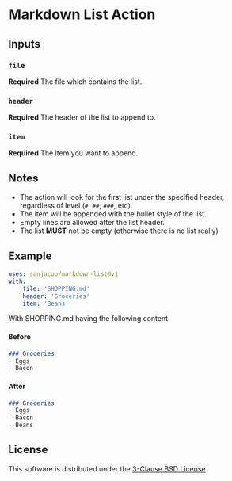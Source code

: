 # Markdown List Action


## Inputs

### `file`
**Required** The file which contains the list.

### `header`

**Required** The header of the list to append to.

### `item`

**Required** The item you want to append.


## Notes

- The action will look for the first list under the specified
  header, regardless of level (`#`, `##`, `###`, etc).
- The item will be appended with the bullet style of the list.
- Empty lines are allowed after the list header.
- The list **MUST** not be empty (otherwise there is no list really)


## Example

```yaml
uses: sanjacob/markdown-list@v1
with:
    file: 'SHOPPING.md'
    header: 'Groceries'
    item: 'Beans'
```

With SHOPPING.md having the following content

#### Before

```md
### Groceries
- Eggs
- Bacon
```

#### After

```md
### Groceries
- Eggs
- Bacon
- Beans
```

## License

This software is distributed under the [3-Clause BSD License][license].

[license]: LICENSE
